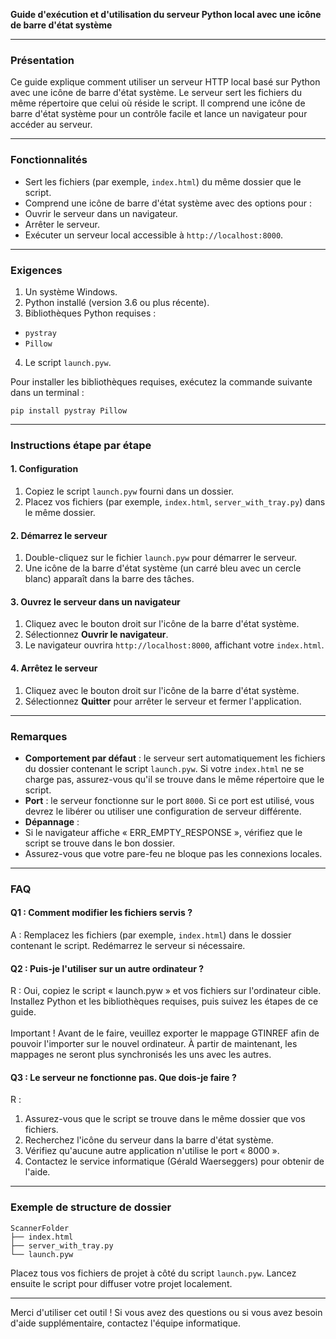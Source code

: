 **Guide d'exécution et d'utilisation du serveur Python local avec une icône de barre d'état système**

---

### Présentation

Ce guide explique comment utiliser un serveur HTTP local basé sur Python avec une icône de barre d'état système. Le serveur sert les fichiers du même répertoire que celui où réside le script. Il comprend une icône de barre d'état système pour un contrôle facile et lance un navigateur pour accéder au serveur.

---

### Fonctionnalités

- Sert les fichiers (par exemple, `index.html`) du même dossier que le script.
- Comprend une icône de barre d'état système avec des options pour :
- Ouvrir le serveur dans un navigateur.
- Arrêter le serveur.
- Exécuter un serveur local accessible à `http://localhost:8000`.

---

### Exigences

1. Un système Windows.
2. Python installé (version 3.6 ou plus récente).
3. Bibliothèques Python requises :

- `pystray`
- `Pillow`

4. Le script `launch.pyw`.

Pour installer les bibliothèques requises, exécutez la commande suivante dans un terminal :

```
pip install pystray Pillow
```

---

### Instructions étape par étape

#### 1. Configuration

1. Copiez le script `launch.pyw` fourni dans un dossier.
2. Placez vos fichiers (par exemple, `index.html`, `server_with_tray.py`) dans le même dossier.

#### 2. Démarrez le serveur

1. Double-cliquez sur le fichier `launch.pyw` pour démarrer le serveur.
2. Une icône de la barre d'état système (un carré bleu avec un cercle blanc) apparaît dans la barre des tâches.

#### 3. Ouvrez le serveur dans un navigateur

1. Cliquez avec le bouton droit sur l'icône de la barre d'état système.
2. Sélectionnez **Ouvrir le navigateur**.
3. Le navigateur ouvrira `http://localhost:8000`, affichant votre `index.html`.

#### 4. Arrêtez le serveur

1. Cliquez avec le bouton droit sur l'icône de la barre d'état système.
2. Sélectionnez **Quitter** pour arrêter le serveur et fermer l'application.

---

### Remarques

- **Comportement par défaut** : le serveur sert automatiquement les fichiers du dossier contenant le script `launch.pyw`. Si votre `index.html` ne se charge pas, assurez-vous qu'il se trouve dans le même répertoire que le script.
- **Port** : le serveur fonctionne sur le port `8000`. Si ce port est utilisé, vous devrez le libérer ou utiliser une configuration de serveur différente.
- **Dépannage** :
- Si le navigateur affiche « ERR_EMPTY_RESPONSE », vérifiez que le script se trouve dans le bon dossier.
- Assurez-vous que votre pare-feu ne bloque pas les connexions locales.

---

### FAQ

#### Q1 : Comment modifier les fichiers servis ?

A : Remplacez les fichiers (par exemple, `index.html`) dans le dossier contenant le script. Redémarrez le serveur si nécessaire.

#### Q2 : Puis-je l'utiliser sur un autre ordinateur ?

R : Oui, copiez le script « launch.pyw » et vos fichiers sur l'ordinateur cible. Installez Python et les bibliothèques requises, puis suivez les étapes de ce guide.\
\
Important ! Avant de le faire, veuillez exporter le mappage GTINREF afin de pouvoir l'importer sur le nouvel ordinateur. À partir de maintenant, les mappages ne seront plus synchronisés les uns avec les autres.

#### Q3 : Le serveur ne fonctionne pas. Que dois-je faire ?

R :

1. Assurez-vous que le script se trouve dans le même dossier que vos fichiers.
2. Recherchez l'icône du serveur dans la barre d'état système.
3. Vérifiez qu'aucune autre application n'utilise le port « 8000 ».
4. Contactez le service informatique (Gérald Waerseggers) pour obtenir de l'aide.

---

### Exemple de structure de dossier

```
ScannerFolder
├── index.html
├── server_with_tray.py
└── launch.pyw
```

Placez tous vos fichiers de projet à côté du script `launch.pyw`. Lancez ensuite le script pour diffuser votre projet localement.

---

Merci d'utiliser cet outil ! Si vous avez des questions ou si vous avez besoin d'aide supplémentaire, contactez l'équipe informatique.
